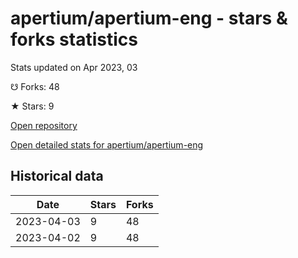 # apertium/apertium-eng - stars & forks statistics

Stats updated on Apr 2023, 03

☋ Forks: 48

★ Stars: 9

[Open repository](https://github.com/apertium/apertium-eng)

[Open detailed stats for apertium/apertium-eng](https://reviewgithub.com/rep/apertium/apertium-eng)

## Historical data
| Date | Stars | Forks |
|------|-------|-------|
| 2023-04-03 | 9 | 48 | 
| 2023-04-02 | 9 | 48 | 

